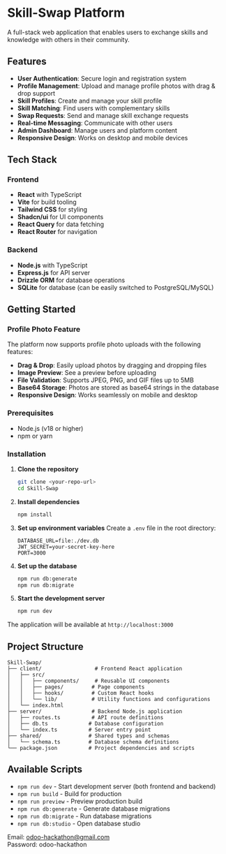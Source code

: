 # Skill-Swap Platform

A full-stack web application that enables users to exchange skills and knowledge with others in their community.

## Features

- **User Authentication**: Secure login and registration system
- **Profile Management**: Upload and manage profile photos with drag & drop support
- **Skill Profiles**: Create and manage your skill profile
- **Skill Matching**: Find users with complementary skills
- **Swap Requests**: Send and manage skill exchange requests
- **Real-time Messaging**: Communicate with other users
- **Admin Dashboard**: Manage users and platform content
- **Responsive Design**: Works on desktop and mobile devices

## Tech Stack

### Frontend
- **React** with TypeScript
- **Vite** for build tooling
- **Tailwind CSS** for styling
- **Shadcn/ui** for UI components
- **React Query** for data fetching
- **React Router** for navigation

### Backend
- **Node.js** with TypeScript
- **Express.js** for API server
- **Drizzle ORM** for database operations
- **SQLite** for database (can be easily switched to PostgreSQL/MySQL)

## Getting Started

### Profile Photo Feature

The platform now supports profile photo uploads with the following features:
- **Drag & Drop**: Easily upload photos by dragging and dropping files
- **Image Preview**: See a preview before uploading
- **File Validation**: Supports JPEG, PNG, and GIF files up to 5MB
- **Base64 Storage**: Photos are stored as base64 strings in the database
- **Responsive Design**: Works seamlessly on mobile and desktop

### Prerequisites
- Node.js (v18 or higher)
- npm or yarn

### Installation

1. **Clone the repository**
   ```bash
   git clone <your-repo-url>
   cd Skill-Swap
   ```

2. **Install dependencies**
   ```bash
   npm install
   ```

3. **Set up environment variables**
   Create a `.env` file in the root directory:
   ```env
   DATABASE_URL=file:./dev.db
   JWT_SECRET=your-secret-key-here
   PORT=3000
   ```

4. **Set up the database**
   ```bash
   npm run db:generate
   npm run db:migrate
   ```

5. **Start the development server**
   ```bash
   npm run dev
   ```

The application will be available at `http://localhost:3000`

## Project Structure

```
Skill-Swap/
├── client/                 # Frontend React application
│   ├── src/
│   │   ├── components/     # Reusable UI components
│   │   ├── pages/         # Page components
│   │   ├── hooks/         # Custom React hooks
│   │   └── lib/           # Utility functions and configurations
│   └── index.html
├── server/                # Backend Node.js application
│   ├── routes.ts          # API route definitions
│   ├── db.ts             # Database configuration
│   └── index.ts          # Server entry point
├── shared/               # Shared types and schemas
│   └── schema.ts         # Database schema definitions
└── package.json          # Project dependencies and scripts
```

## Available Scripts

- `npm run dev` - Start development server (both frontend and backend)
- `npm run build` - Build for production
- `npm run preview` - Preview production build
- `npm run db:generate` - Generate database migrations
- `npm run db:migrate` - Run database migrations
- `npm run db:studio` - Open database studio

Email:    odoo-hackathon@gmail.com  
Password: odoo-hackathon
